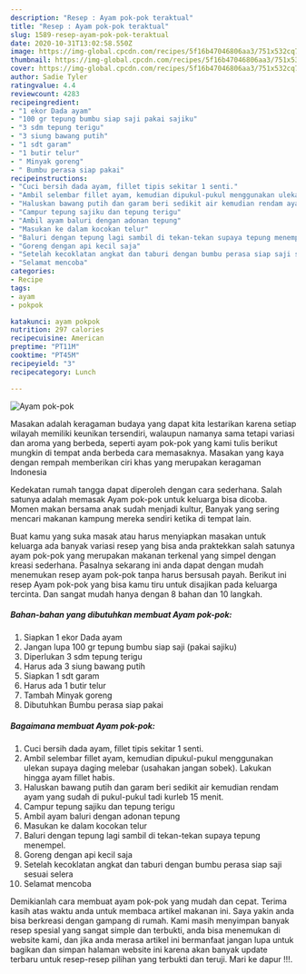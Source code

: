 ```yaml
---
description: "Resep : Ayam pok-pok teraktual"
title: "Resep : Ayam pok-pok teraktual"
slug: 1589-resep-ayam-pok-pok-teraktual
date: 2020-10-31T13:02:58.550Z
image: https://img-global.cpcdn.com/recipes/5f16b47046806aa3/751x532cq70/ayam-pok-pok-foto-resep-utama.jpg
thumbnail: https://img-global.cpcdn.com/recipes/5f16b47046806aa3/751x532cq70/ayam-pok-pok-foto-resep-utama.jpg
cover: https://img-global.cpcdn.com/recipes/5f16b47046806aa3/751x532cq70/ayam-pok-pok-foto-resep-utama.jpg
author: Sadie Tyler
ratingvalue: 4.4
reviewcount: 4283
recipeingredient:
- "1 ekor Dada ayam"
- "100 gr tepung bumbu siap saji pakai sajiku"
- "3 sdm tepung terigu"
- "3 siung bawang putih"
- "1 sdt garam"
- "1 butir telur"
- " Minyak goreng"
- " Bumbu perasa siap pakai"
recipeinstructions:
- "Cuci bersih dada ayam, fillet tipis sekitar 1 senti."
- "Ambil selembar fillet ayam, kemudian dipukul-pukul menggunakan ulekan supaya daging melebar (usahakan jangan sobek). Lakukan hingga ayam fillet habis."
- "Haluskan bawang putih dan garam beri sedikit air kemudian rendam ayam yang sudah di pukul-pukul tadi kurleb 15 menit."
- "Campur tepung sajiku dan tepung terigu"
- "Ambil ayam baluri dengan adonan tepung"
- "Masukan ke dalam kocokan telur"
- "Baluri dengan tepung lagi sambil di tekan-tekan supaya tepung menempel."
- "Goreng dengan api kecil saja"
- "Setelah kecoklatan angkat dan taburi dengan bumbu perasa siap saji sesuai selera"
- "Selamat mencoba"
categories:
- Recipe
tags:
- ayam
- pokpok

katakunci: ayam pokpok 
nutrition: 297 calories
recipecuisine: American
preptime: "PT11M"
cooktime: "PT45M"
recipeyield: "3"
recipecategory: Lunch

---
```



![Ayam pok-pok](https://img-global.cpcdn.com/recipes/5f16b47046806aa3/751x532cq70/ayam-pok-pok-foto-resep-utama.jpg)

Masakan adalah keragaman budaya yang dapat kita lestarikan karena setiap wilayah memiliki keunikan tersendiri, walaupun namanya sama tetapi variasi dan aroma yang berbeda, seperti ayam pok-pok yang kami tulis berikut mungkin di tempat anda berbeda cara memasaknya. Masakan yang kaya dengan rempah memberikan ciri khas yang merupakan keragaman Indonesia

Kedekatan rumah tangga dapat diperoleh dengan cara sederhana. Salah satunya adalah memasak Ayam pok-pok untuk keluarga bisa dicoba. Momen makan bersama anak sudah menjadi kultur, Banyak yang sering mencari makanan kampung mereka sendiri ketika di tempat lain.



Buat kamu yang suka masak atau harus menyiapkan masakan untuk keluarga ada banyak variasi resep yang bisa anda praktekkan salah satunya ayam pok-pok yang merupakan makanan terkenal yang simpel dengan kreasi sederhana. Pasalnya sekarang ini anda dapat dengan mudah menemukan resep ayam pok-pok tanpa harus bersusah payah.
Berikut ini resep Ayam pok-pok yang bisa kamu tiru untuk disajikan pada keluarga tercinta. Dan sangat mudah hanya dengan 8 bahan dan 10 langkah.


<!--inarticleads1-->

##### Bahan-bahan yang dibutuhkan membuat Ayam pok-pok:

1. Siapkan 1 ekor Dada ayam
1. Jangan lupa 100 gr tepung bumbu siap saji (pakai sajiku)
1. Diperlukan 3 sdm tepung terigu
1. Harus ada 3 siung bawang putih
1. Siapkan 1 sdt garam
1. Harus ada 1 butir telur
1. Tambah  Minyak goreng
1. Dibutuhkan  Bumbu perasa siap pakai




<!--inarticleads2-->

##### Bagaimana membuat  Ayam pok-pok:

1. Cuci bersih dada ayam, fillet tipis sekitar 1 senti.
1. Ambil selembar fillet ayam, kemudian dipukul-pukul menggunakan ulekan supaya daging melebar (usahakan jangan sobek). Lakukan hingga ayam fillet habis.
1. Haluskan bawang putih dan garam beri sedikit air kemudian rendam ayam yang sudah di pukul-pukul tadi kurleb 15 menit.
1. Campur tepung sajiku dan tepung terigu
1. Ambil ayam baluri dengan adonan tepung
1. Masukan ke dalam kocokan telur
1. Baluri dengan tepung lagi sambil di tekan-tekan supaya tepung menempel.
1. Goreng dengan api kecil saja
1. Setelah kecoklatan angkat dan taburi dengan bumbu perasa siap saji sesuai selera
1. Selamat mencoba




Demikianlah cara membuat ayam pok-pok yang mudah dan cepat. Terima kasih atas waktu anda untuk membaca artikel makanan ini. Saya yakin anda bisa berkreasi dengan gampang di rumah. Kami masih menyimpan banyak resep spesial yang sangat simple dan terbukti, anda bisa menemukan di website kami, dan jika anda merasa artikel ini bermanfaat jangan lupa untuk bagikan dan simpan halaman website ini karena akan banyak update terbaru untuk resep-resep pilihan yang terbukti dan teruji. Mari ke dapur !!!. 
